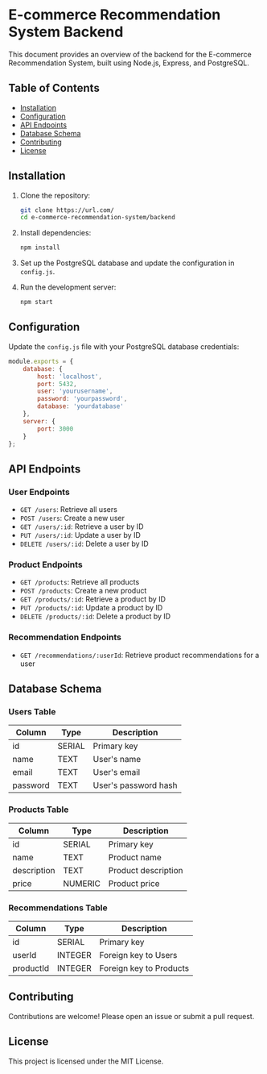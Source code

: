 # E-commerce Recommendation System Backend

This document provides an overview of the backend for the E-commerce Recommendation System, built using Node.js, Express, and PostgreSQL.

## Table of Contents
- [Installation](#installation)
- [Configuration](#configuration)
- [API Endpoints](#api-endpoints)
- [Database Schema](#database-schema)
- [Contributing](#contributing)
- [License](#license)

## Installation

1. Clone the repository:
    ```sh
    git clone https://url.com/
    cd e-commerce-recommendation-system/backend
    ```

2. Install dependencies:
    ```sh
    npm install
    ```

3. Set up the PostgreSQL database and update the configuration in `config.js`.

4. Run the development server:
    ```sh
    npm start
    ```

## Configuration

Update the `config.js` file with your PostgreSQL database credentials:
```js
module.exports = {
    database: {
        host: 'localhost',
        port: 5432,
        user: 'yourusername',
        password: 'yourpassword',
        database: 'yourdatabase'
    },
    server: {
        port: 3000
    }
};
```

## API Endpoints

### User Endpoints
- `GET /users`: Retrieve all users
- `POST /users`: Create a new user
- `GET /users/:id`: Retrieve a user by ID
- `PUT /users/:id`: Update a user by ID
- `DELETE /users/:id`: Delete a user by ID

### Product Endpoints
- `GET /products`: Retrieve all products
- `POST /products`: Create a new product
- `GET /products/:id`: Retrieve a product by ID
- `PUT /products/:id`: Update a product by ID
- `DELETE /products/:id`: Delete a product by ID

### Recommendation Endpoints
- `GET /recommendations/:userId`: Retrieve product recommendations for a user

## Database Schema

### Users Table
| Column     | Type    | Description          |
|------------|---------|----------------------|
| id         | SERIAL  | Primary key          |
| name       | TEXT    | User's name          |
| email      | TEXT    | User's email         |
| password   | TEXT    | User's password hash |

### Products Table
| Column     | Type    | Description          |
|------------|---------|----------------------|
| id         | SERIAL  | Primary key          |
| name       | TEXT    | Product name         |
| description| TEXT    | Product description  |
| price      | NUMERIC | Product price        |

### Recommendations Table
| Column     | Type    | Description          |
|------------|---------|----------------------|
| id         | SERIAL  | Primary key          |
| userId     | INTEGER | Foreign key to Users |
| productId  | INTEGER | Foreign key to Products |

## Contributing

Contributions are welcome! Please open an issue or submit a pull request.

## License

This project is licensed under the MIT License.